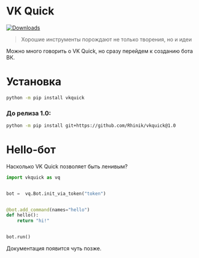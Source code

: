 # VK Quick
[![Downloads](https://static.pepy.tech/personalized-badge/vkquick?period=total&units=international_system&left_color=black&right_color=orange&left_text=Downloads)](https://pepy.tech/project/vkquick)

> Хорошие инструменты порождают не только творения, но и идеи

Можно много говорить о VK Quick, но сразу перейдем к созданию бота ВК.

# Установка
```bash
python -m pip install vkquick
```

### До релиза 1.0:
```bash
python -m pip install git+https://github.com/Rhinik/vkquick@1.0
```

# Hello-бот

Насколько VK Quick позволяет быть ленивым?

```python
import vkquick as vq


bot =  vq.Bot.init_via_token("token")


@bot.add_command(names="hello")
def hello():
    return "hi!"


bot.run()
```

Документация появится чуть позже.
